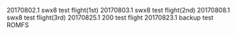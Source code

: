 
20170802.1 swx8 test flight(1st)
20170803.1 swx8 test flight(2nd)
20170808.1 swx8 test flight(3rd)
20170825.1 200 test flight
20170823.1 backup test ROMFS 
